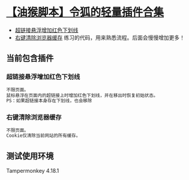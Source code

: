 #  [【油猴脚本】令狐的轻量插件合集](https://github.com/linghu-zhe/my-plug.git)
- [超链接悬浮增加红色下划线](#超链接悬浮增加红色下划线)
- [右键清除浏览器缓存](#右键清除浏览器缓存)
练习的代码，用来熟悉流程。后面会慢慢增加更多！

## 当前包含插件

### 超链接悬浮增加红色下划线
```bash
不限页面。
鼠标悬浮在页面内的超链接上时增加红色下划线，并在移出时恢复初始状态。
PS：如果超链接本身存在下划线，也会移除
```

### 右键清除浏览器缓存
```bash
不限页面。
Cookie仅清除当前网站的所有缓存。
```

## 测试使用环境
Tampermonkey 4.18.1
